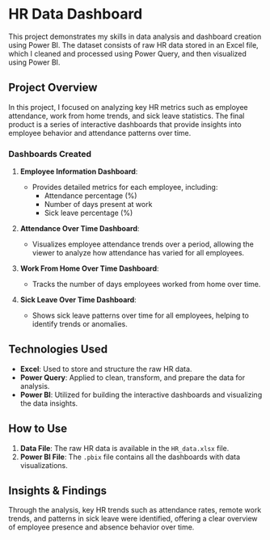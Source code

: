 # HR Data Dashboard

This project demonstrates my skills in data analysis and dashboard creation using Power BI. The dataset consists of raw HR data stored in an Excel file, which I cleaned and processed using Power Query, and then visualized using Power BI.

## Project Overview

In this project, I focused on analyzing key HR metrics such as employee attendance, work from home trends, and sick leave statistics. The final product is a series of interactive dashboards that provide insights into employee behavior and attendance patterns over time.

### Dashboards Created

1. **Employee Information Dashboard**:

   - Provides detailed metrics for each employee, including:
     - Attendance percentage (%)
     - Number of days present at work
     - Sick leave percentage (%)

2. **Attendance Over Time Dashboard**:

   - Visualizes employee attendance trends over a period, allowing the viewer to analyze how attendance has varied for all employees.

3. **Work From Home Over Time Dashboard**:

   - Tracks the number of days employees worked from home over time.

4. **Sick Leave Over Time Dashboard**:
   - Shows sick leave patterns over time for all employees, helping to identify trends or anomalies.

## Technologies Used

- **Excel**: Used to store and structure the raw HR data.
- **Power Query**: Applied to clean, transform, and prepare the data for analysis.
- **Power BI**: Utilized for building the interactive dashboards and visualizing the data insights.

## How to Use

1. **Data File**: The raw HR data is available in the `HR_data.xlsx` file.
2. **Power BI File**: The `.pbix` file contains all the dashboards with data visualizations.

## Insights & Findings

Through the analysis, key HR trends such as attendance rates, remote work trends, and patterns in sick leave were identified, offering a clear overview of employee presence and absence behavior over time.
